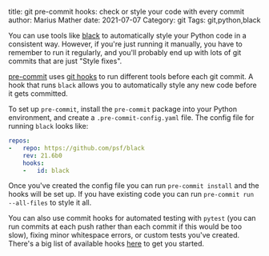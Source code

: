 title: git pre-commit hooks: check or style your code with every commit
author: Marius Mather
date: 2021-07-07
Category: git
Tags: git,python,black

You can use tools like [black](https://github.com/psf/black) to automatically
style your Python code in a consistent way. However, if you're just running
it manually, you have to remember to run it regularly, and you'll probably
end up with lots of git commits that are just "Style fixes".

[pre-commit](https://pre-commit.com/) uses 
[git hooks](https://git-scm.com/book/en/v2/Customizing-Git-Git-Hooks) 
to run different tools before each git commit. A hook that runs
`black` allows you to automatically style any new code before it gets 
committed.

To set up `pre-commit`, install the `pre-commit` package into
your Python environment, and create a `.pre-commit-config.yaml`
file. The config file for running `black` looks like:

```yaml
repos:
-   repo: https://github.com/psf/black
    rev: 21.6b0
    hooks:
    -   id: black
```

Once you've created the config file you can run `pre-commit install`
and the hooks will be set up. If you have existing code you
can run `pre-commit run --all-files` to style it all.

You can also use commit hooks for automated testing with `pytest`
(you can run commits at each push rather than each commit if
this would be too slow), fixing minor whitespace errors, 
or custom tests you've created. There's a big list of
available hooks [here](https://pre-commit.com/hooks.html) to
get you started.